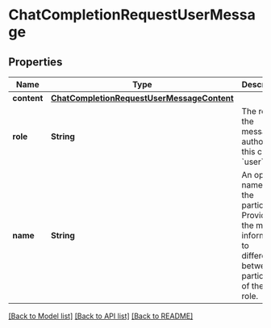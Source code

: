 # ChatCompletionRequestUserMessage

## Properties
Name | Type | Description | Notes
------------ | ------------- | ------------- | -------------
**content** | [**ChatCompletionRequestUserMessageContent**](ChatCompletionRequestUserMessageContent.md) |  | 
**role** | **String** | The role of the messages author, in this case &#x60;user&#x60;. | 
**name** | **String** | An optional name for the participant. Provides the model information to differentiate between participants of the same role. | [optional] 

[[Back to Model list]](../README.md#documentation-for-models) [[Back to API list]](../README.md#documentation-for-api-endpoints) [[Back to README]](../README.md)


